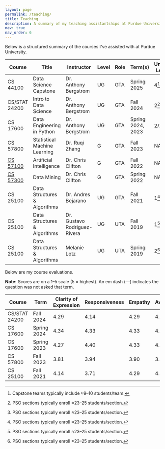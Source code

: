 ```yaml
---
layout: page
permalink: /teaching/
title: Teaching
description: A summary of my teaching assistantships at Purdue University.
nav: true
nav_order: 6
---
```


Below is a structured summary of the courses I've assisted with at Purdue University.

| Course        | Title                          | Instructor                    | Level  | Role | Term(s)                | Units Led    |
|---------------|--------------------------------|-------------------------------|--------|------|------------------------|-----------------------------------
| CS 44100      | Data Science Capstone          | Dr. Anthony Bergstrom         | UG     | GTA  | Spring 2025            | 4[^teams]                               |
| CS/STAT 24200 | Intro to Data Science          | Dr. Anthony Bergstrom         | UG     | GTA  | Fall 2024              | 2[^labs]                         |
| CS 17600      | Data Engineering in Python     | Dr. Anthony Bergstrom         | UG     | GTA  | Spring 2024, 2023      | 2/1[^labs]                               |
| CS 57800      | Statistical Machine Learning   | Dr. Ruqi Zhang                | G   | GTA  | Fall 2023              | NA
| [CS 57100](https://www.cs.purdue.edu/homes/clifton/cs57100/)      | Artificial Intelligence        | Dr. Chris Clifton             | G   | GTA  | Fall 2022              | NA|
| [CS 57300](https://www.cs.purdue.edu/homes/clifton/cs57300/)      | Data Mining                    | Dr. Chris Clifton             | G   | GTA  | Spring 2022            | NA|
| CS 25100      | Data Structures & Algorithms   | Dr. Andres Bejarano           | UG     | GTA  | Fall 2021              | 1[^labs]                                         |
| CS 25100      | Data Structures & Algorithms   | Dr. Gustavo Rodriguez-Rivera  | UG     | UTA  | Fall 2019              | 1[^labs]                                           |
| CS 25100      | Data Structures & Algorithms   | Melanie Lotz                  | UG     | UTA  | Spring 2019            | 2[^labs]                                            |  



Below are my course evaluations.

**Note:** Scores are on a 1–5 scale (5 = highest). An em dash (—) indicates the question was not asked that term.

| Course        | Term        | Clarity of Expression | Responsiveness | Empathy | Availability | Fairness in Assessment | Classroom Inclusivity | Helpfulness | Communication | Reliability | Diligence | Timely Feedback |
|--------------|-------------|-----------------------|----------------|---------|--------------|------------------------|-----------------------|-------------|---------------|------------|-----------|-----------------|
| CS/STAT 24200 | Fall 2024   | 4.29                  | 4.14           | 4.29    | 4.43         | 4.29                   | 4.43                  | 4.20        | 4.20          | 4.20       | —         | —               |
| CS 17600      | Spring 2024 | 4.34                  | 4.33           | 4.33    | 4.46         | 4.46                   | 4.40                  | 4.52        | 4.56          | 4.48       | —         | —               |
| CS 17600      | Spring 2023 | 4.27                  | 4.40           | 4.33    | 4.33         | 4.27                   | 4.67                  | —           | —             | —          | 4.36      | 4.50            |
| CS 57800      | Fall 2023   | 3.81                  | 3.94           | 3.90    | 3.87         | 3.97                   | 4.03                  | 3.87        | 4.13          | 4.03       | —         | —               |
| CS 25100      | Fall 2021   | 4.14                  | 3.71           | 4.29    | 4.14         | 3.86                   | 4.00                  | 4.00        | 4.14          | 4.14       | —         | —               |



[^labs]: PSO sections typically enroll ≈23–25 students/section.
[^teams]: Capstone teams typically include ≈9–10 students/team.


